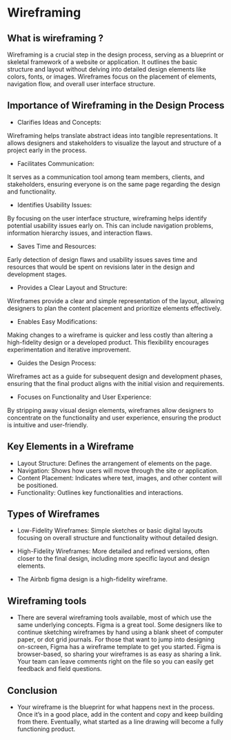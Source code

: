 # Wireframing

## What is wireframing ?
Wireframing is a crucial step in the design process, serving as a blueprint or skeletal framework of a website or application. It outlines the basic structure and layout without delving into detailed design elements like colors, fonts, or images. Wireframes focus on the placement of elements, navigation flow, and overall user interface structure.

## Importance of Wireframing in the Design Process
- Clarifies Ideas and Concepts:

Wireframing helps translate abstract ideas into tangible representations. It allows designers and stakeholders to visualize the layout and structure of a project early in the process.
- Facilitates Communication:

It serves as a communication tool among team members, clients, and stakeholders, ensuring everyone is on the same page regarding the design and functionality.
- Identifies Usability Issues:

By focusing on the user interface structure, wireframing helps identify potential usability issues early on. This can include navigation problems, information hierarchy issues, and interaction flaws.
- Saves Time and Resources:

Early detection of design flaws and usability issues saves time and resources that would be spent on revisions later in the design and development stages.
- Provides a Clear Layout and Structure:

Wireframes provide a clear and simple representation of the layout, allowing designers to plan the content placement and prioritize elements effectively.
- Enables Easy Modifications:

Making changes to a wireframe is quicker and less costly than altering a high-fidelity design or a developed product. This flexibility encourages experimentation and iterative improvement.
- Guides the Design Process:

Wireframes act as a guide for subsequent design and development phases, ensuring that the final product aligns with the initial vision and requirements.
- Focuses on Functionality and User Experience:

By stripping away visual design elements, wireframes allow designers to concentrate on the functionality and user experience, ensuring the product is intuitive and user-friendly.

## Key Elements in a Wireframe
- Layout Structure: Defines the arrangement of elements on the page.
- Navigation: Shows how users will move through the site or application.
- Content Placement: Indicates where text, images, and other content will be positioned.
- Functionality: Outlines key functionalities and interactions.

## Types of Wireframes
- Low-Fidelity Wireframes: Simple sketches or basic digital layouts focusing on overall structure and functionality without detailed design.
- High-Fidelity Wireframes: More detailed and refined versions, often closer to the final design, including more specific layout and design elements.

- The Airbnb figma design is a high-fidelity wireframe.

## Wireframing tools
- There are several wireframing tools available, most of which use the same underlying concepts. Figma is a great tool. Some designers like to continue sketching wireframes by hand using a blank sheet of computer paper, or dot grid journals. For those that want to jump into designing on-screen, Figma has a wireframe template to get you started. Figma is browser-based, so sharing your wireframes is as easy as sharing a link. Your team can leave comments right on the file so you can easily get feedback and field questions.
  
## Conclusion
- Your wireframe is the blueprint for what happens next in the process. Once it’s in a good place, add in the content and copy and keep building from there. Eventually, what started as a line drawing will become a fully functioning product.
